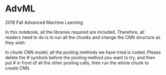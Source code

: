 # AdvML
2018 Fall Advanced Machine Learning

In this notebook, all the libraries required are included. Therefore, all readers need to do is to run all the chunks and change the CNN structure as they wish.


In chunk CNN model, all the pooling methods we have tried is coded. Please delete the # symbols before the pooling method you want to try, and then put # in front of all the other pooling calls, then run the whole chunk to create CNN.
